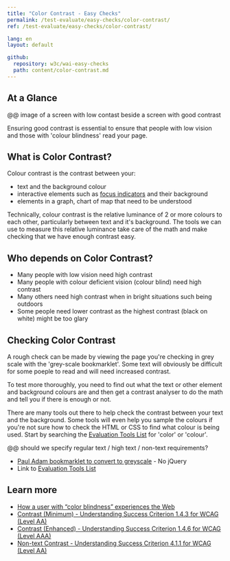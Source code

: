 ```yaml
---
title: "Color Contrast - Easy Checks"
permalink: /test-evaluate/easy-checks/color-contrast/
ref: /test-evaluate/easy-checks/color-contrast/

lang: en
layout: default

github:
  repository: w3c/wai-easy-checks
  path: content/color-contrast.md
---
```


## At a Glance

@@ image of a screen with low contast beside a screen with good contrast

Ensuring good contrast is essential to ensure that people with low vision and those with 'colour blindness' read your page.

## What is Color Contrast?

Colour contrast is the contrast between your:
* text and the background colour
* interactive elements such as [focus indicators]([url](https://github.com/w3c/wai-easy-checks/blob/2023-update/content/keyboard-focus.md)) and their background
* elements in a graph, chart of map that need to be understood

Technically, colour contrast is the relative luminance of 2 or more colours to each other, particularly between text and it's background. The tools we can use to measure this relative luminance take care of the math and make checking that we have enough contrast easy. 

## Who depends on Color Contrast?

* Many people with low vision need high contrast
* Many people with colour deficient vision (colour blind) need high contrast
* Many others need high contrast when in bright situations such being outdoors
* Some people need lower contrast as the highest contrast (black on white) might be too glary

## Checking Color Contrast

A rough check can be made by viewing the page you're checking in grey scale with the 'grey-scale bookmarklet'. Some text will obviously be difficult for some poeple to read and will need increased contrast. 

To test more thoroughly, you need to find out what the text or other element and background colours are and then get a contrast analyser to do the math and tell you if there is enough or not.

There are many tools out there to help check the contrast between your text and the background. Some tools will even help you sample the colours if you're not sure how to check the HTML or CSS to find what colour is being used. Start by searching the [Evaluation Tools List](https://www.w3.org/WAI/ER/tools/) for 'color' or 'colour'.

@@ should we specify regular text / high text / non-text requirements?

* [Paul Adam bookmarklet to convert to greyscale](https://pauljadam.com/demos/svg-line-chart.html) - No jQuery
* Link to [Evaluation Tools List](https://www.w3.org/WAI/ER/tools/)

## Learn more

* [How a user with “color blindness” experiences the Web](https://www.w3.org/WAI/people-use-web/user-stories/#shopper)
* [Contrast (Minimum) - Understanding Success Criterion 1.4.3 for WCAG (Level AA)](https://www.w3.org/WAI/WCAG21/Understanding/contrast-minimum)
* [Contrast (Enhanced) - Understanding Success Criterion 1.4.6 for WCAG (Level AAA)](https://www.w3.org/WAI/WCAG21/Understanding/contrast-enhanced)
* [Non-text Contrast - Understanding Success Criterion 4.1.1 for WCAG (Level AA)](https://www.w3.org/WAI/WCAG21/Understanding/non-text-contrast.html)
